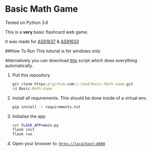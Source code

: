 # Basic Math Game

Tested on Python 3.6

This is a **very** basic flashcard web game.

It was made for 
[AS91637](http://www.nzqa.govt.nz/ncea/assessment/view-detailed.do?standardNumber=91633) & 
[AS91633](http://www.nzqa.govt.nz/ncea/assessment/view-detailed.do?standardNumber=91637)

##How To Run
This tutorial is for windows only

Alternatively you can download [this]() script which does everything automatically.

1. Pull this repository
    ```cmd
    git clone https://github.com/j-chad/Basic-Math-Game.git
    cd Basic-Math-Game
    ```
2. Install all requirements. This should be done inside of a virtual env.
    ```cmd
    pip install -r requirements.txt    
    ```
3. Initialise the app
    ```cmd
    set FLASK_APP=main.py
    flask init
    flask run
    ```
4. Open your browser to: [`http://localhost:8080`](http://localhost:8080)
